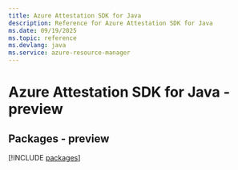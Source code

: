 ```yaml
---
title: Azure Attestation SDK for Java
description: Reference for Azure Attestation SDK for Java
ms.date: 09/19/2025
ms.topic: reference
ms.devlang: java
ms.service: azure-resource-manager
---
```

# Azure Attestation SDK for Java - preview
## Packages - preview
[!INCLUDE [packages](attestation-index.md)]
